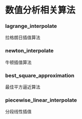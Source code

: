 # 数值分析相关算法
### lagrange_interpolate
拉格朗日插值算法
### newton_interpolate
牛顿插值算法
### best_square_approximation
最佳平方逼近算法
### piecewise_linear_interpolate
分段线性插值